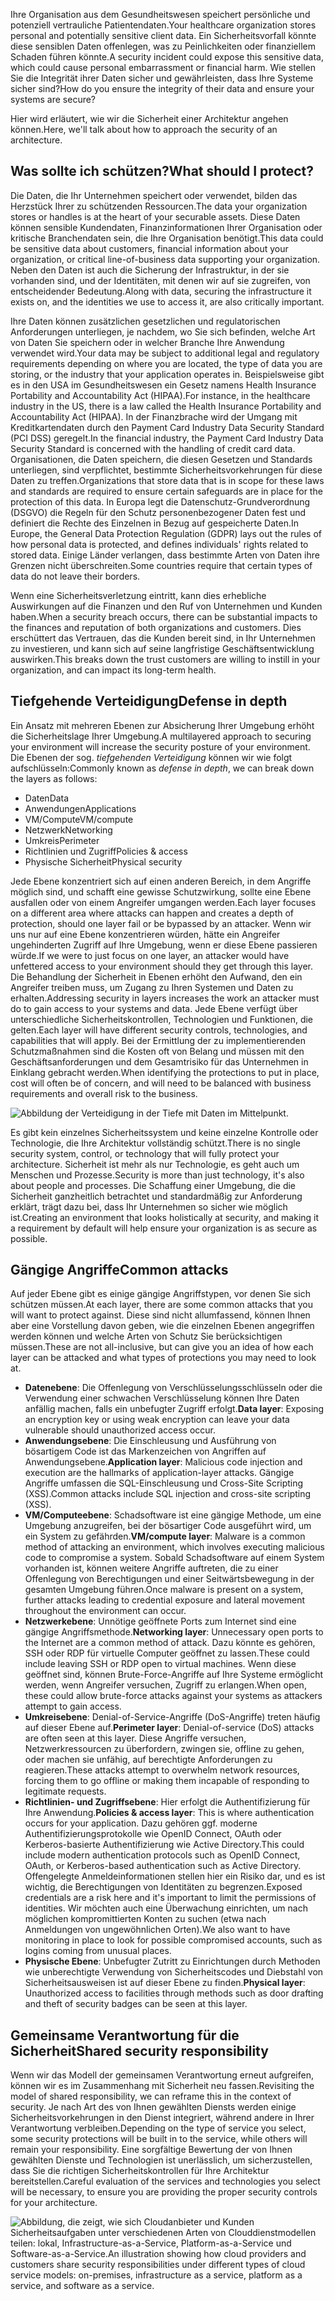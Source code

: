 <span data-ttu-id="f3d00-101">Ihre Organisation aus dem Gesundheitswesen speichert persönliche und potenziell vertrauliche Patientendaten.</span><span class="sxs-lookup"><span data-stu-id="f3d00-101">Your healthcare organization stores personal and potentially sensitive client data.</span></span> <span data-ttu-id="f3d00-102">Ein Sicherheitsvorfall könnte diese sensiblen Daten offenlegen, was zu Peinlichkeiten oder finanziellem Schaden führen könnte.</span><span class="sxs-lookup"><span data-stu-id="f3d00-102">A security incident could expose this sensitive data, which could cause personal embarrassment or financial harm.</span></span> <span data-ttu-id="f3d00-103">Wie stellen Sie die Integrität ihrer Daten sicher und gewährleisten, dass Ihre Systeme sicher sind?</span><span class="sxs-lookup"><span data-stu-id="f3d00-103">How do you ensure the integrity of their data and ensure your systems are secure?</span></span> 

<span data-ttu-id="f3d00-104">Hier wird erläutert, wie wir die Sicherheit einer Architektur angehen können.</span><span class="sxs-lookup"><span data-stu-id="f3d00-104">Here, we'll talk about how to approach the security of an architecture.</span></span>

## <a name="what-should-i-protect"></a><span data-ttu-id="f3d00-105">Was sollte ich schützen?</span><span class="sxs-lookup"><span data-stu-id="f3d00-105">What should I protect?</span></span>

<span data-ttu-id="f3d00-106">Die Daten, die Ihr Unternehmen speichert oder verwendet, bilden das Herzstück Ihrer zu schützenden Ressourcen.</span><span class="sxs-lookup"><span data-stu-id="f3d00-106">The data your organization stores or handles is at the heart of your securable assets.</span></span> <span data-ttu-id="f3d00-107">Diese Daten können sensible Kundendaten, Finanzinformationen Ihrer Organisation oder kritische Branchendaten sein, die Ihre Organisation benötigt.</span><span class="sxs-lookup"><span data-stu-id="f3d00-107">This data could be sensitive data about customers, financial information about your organization, or critical line-of-business data supporting your organization.</span></span> <span data-ttu-id="f3d00-108">Neben den Daten ist auch die Sicherung der Infrastruktur, in der sie vorhanden sind, und der Identitäten, mit denen wir auf sie zugreifen, von entscheidender Bedeutung.</span><span class="sxs-lookup"><span data-stu-id="f3d00-108">Along with data, securing the infrastructure it exists on, and the identities we use to access it, are also critically important.</span></span>

<span data-ttu-id="f3d00-109">Ihre Daten können zusätzlichen gesetzlichen und regulatorischen Anforderungen unterliegen, je nachdem, wo Sie sich befinden, welche Art von Daten Sie speichern oder in welcher Branche Ihre Anwendung verwendet wird.</span><span class="sxs-lookup"><span data-stu-id="f3d00-109">Your data may be subject to additional legal and regulatory requirements depending on where you are located, the type of data you are storing, or the industry that your application operates in.</span></span> <span data-ttu-id="f3d00-110">Beispielsweise gibt es in den USA im Gesundheitswesen ein Gesetz namens Health Insurance Portability and Accountability Act (HIPAA).</span><span class="sxs-lookup"><span data-stu-id="f3d00-110">For instance, in the healthcare industry in the US, there is a law called the Health Insurance Portability and Accountability Act (HIPAA).</span></span> <span data-ttu-id="f3d00-111">In der Finanzbrache wird der Umgang mit Kreditkartendaten durch den Payment Card Industry Data Security Standard (PCI DSS) geregelt.</span><span class="sxs-lookup"><span data-stu-id="f3d00-111">In the financial industry, the Payment Card Industry Data Security Standard is concerned with the handling of credit card data.</span></span> <span data-ttu-id="f3d00-112">Organisationen, die Daten speichern, die diesen Gesetzen und Standards unterliegen, sind verpflichtet, bestimmte Sicherheitsvorkehrungen für diese Daten zu treffen.</span><span class="sxs-lookup"><span data-stu-id="f3d00-112">Organizations that store data that is in scope for these laws and standards are required to ensure certain safeguards are in place for the protection of this data.</span></span> <span data-ttu-id="f3d00-113">In Europa legt die Datenschutz-Grundverordnung (DSGVO) die Regeln für den Schutz personenbezogener Daten fest und definiert die Rechte des Einzelnen in Bezug auf gespeicherte Daten.</span><span class="sxs-lookup"><span data-stu-id="f3d00-113">In Europe, the General Data Protection Regulation (GDPR) lays out the rules of how personal data is protected, and defines individuals' rights related to stored data.</span></span> <span data-ttu-id="f3d00-114">Einige Länder verlangen, dass bestimmte Arten von Daten ihre Grenzen nicht überschreiten.</span><span class="sxs-lookup"><span data-stu-id="f3d00-114">Some countries require that certain types of data do not leave their borders.</span></span>

<span data-ttu-id="f3d00-115">Wenn eine Sicherheitsverletzung eintritt, kann dies erhebliche Auswirkungen auf die Finanzen und den Ruf von Unternehmen und Kunden haben.</span><span class="sxs-lookup"><span data-stu-id="f3d00-115">When a security breach occurs, there can be substantial impacts to the finances and reputation of both organizations and customers.</span></span> <span data-ttu-id="f3d00-116">Dies erschüttert das Vertrauen, das die Kunden bereit sind, in Ihr Unternehmen zu investieren, und kann sich auf seine langfristige Geschäftsentwicklung auswirken.</span><span class="sxs-lookup"><span data-stu-id="f3d00-116">This breaks down the trust customers are willing to instill in your organization, and can impact its long-term health.</span></span>

## <a name="defense-in-depth"></a><span data-ttu-id="f3d00-117">Tiefgehende Verteidigung</span><span class="sxs-lookup"><span data-stu-id="f3d00-117">Defense in depth</span></span>

<span data-ttu-id="f3d00-118">Ein Ansatz mit mehreren Ebenen zur Absicherung Ihrer Umgebung erhöht die Sicherheitslage Ihrer Umgebung.</span><span class="sxs-lookup"><span data-stu-id="f3d00-118">A multilayered approach to securing your environment will increase the security posture of your environment.</span></span> <span data-ttu-id="f3d00-119">Die Ebenen der sog. _tiefgehenden Verteidigung_ können wir wie folgt aufschlüsseln:</span><span class="sxs-lookup"><span data-stu-id="f3d00-119">Commonly known as _defense in depth_, we can break down the layers as follows:</span></span>

* <span data-ttu-id="f3d00-120">Daten</span><span class="sxs-lookup"><span data-stu-id="f3d00-120">Data</span></span>
* <span data-ttu-id="f3d00-121">Anwendungen</span><span class="sxs-lookup"><span data-stu-id="f3d00-121">Applications</span></span>
* <span data-ttu-id="f3d00-122">VM/Compute</span><span class="sxs-lookup"><span data-stu-id="f3d00-122">VM/compute</span></span>
* <span data-ttu-id="f3d00-123">Netzwerk</span><span class="sxs-lookup"><span data-stu-id="f3d00-123">Networking</span></span>
* <span data-ttu-id="f3d00-124">Umkreis</span><span class="sxs-lookup"><span data-stu-id="f3d00-124">Perimeter</span></span>
* <span data-ttu-id="f3d00-125">Richtlinien und Zugriff</span><span class="sxs-lookup"><span data-stu-id="f3d00-125">Policies & access</span></span>
* <span data-ttu-id="f3d00-126">Physische Sicherheit</span><span class="sxs-lookup"><span data-stu-id="f3d00-126">Physical security</span></span>

<span data-ttu-id="f3d00-127">Jede Ebene konzentriert sich auf einen anderen Bereich, in dem Angriffe möglich sind, und schafft eine gewisse Schutzwirkung, sollte eine Ebene ausfallen oder von einem Angreifer umgangen werden.</span><span class="sxs-lookup"><span data-stu-id="f3d00-127">Each layer focuses on a different area where attacks can happen and creates a depth of protection, should one layer fail or be bypassed by an attacker.</span></span> <span data-ttu-id="f3d00-128">Wenn wir uns nur auf eine Ebene konzentrieren würden, hätte ein Angreifer ungehinderten Zugriff auf Ihre Umgebung, wenn er diese Ebene passieren würde.</span><span class="sxs-lookup"><span data-stu-id="f3d00-128">If we were to just focus on one layer, an attacker would have unfettered access to your environment should they get through this layer.</span></span> <span data-ttu-id="f3d00-129">Die Behandlung der Sicherheit in Ebenen erhöht den Aufwand, den ein Angreifer treiben muss, um Zugang zu Ihren Systemen und Daten zu erhalten.</span><span class="sxs-lookup"><span data-stu-id="f3d00-129">Addressing security in layers increases the work an attacker must do to gain access to your systems and data.</span></span> <span data-ttu-id="f3d00-130">Jede Ebene verfügt über unterschiedliche Sicherheitskontrollen, Technologien und Funktionen, die gelten.</span><span class="sxs-lookup"><span data-stu-id="f3d00-130">Each layer will have different security controls, technologies, and capabilities that will apply.</span></span> <span data-ttu-id="f3d00-131">Bei der Ermittlung der zu implementierenden Schutzmaßnahmen sind die Kosten oft von Belang und müssen mit den Geschäftsanforderungen und dem Gesamtrisiko für das Unternehmen in Einklang gebracht werden.</span><span class="sxs-lookup"><span data-stu-id="f3d00-131">When identifying the protections to put in place, cost will often be of concern, and will need to be balanced with business requirements and overall risk to the business.</span></span>

![Abbildung der Verteidigung in der Tiefe mit Daten im Mittelpunkt.](../media/security-layers.png)

<span data-ttu-id="f3d00-134">Es gibt kein einzelnes Sicherheitssystem und keine einzelne Kontrolle oder Technologie, die Ihre Architektur vollständig schützt.</span><span class="sxs-lookup"><span data-stu-id="f3d00-134">There is no single security system, control, or technology that will fully protect your architecture.</span></span> <span data-ttu-id="f3d00-135">Sicherheit ist mehr als nur Technologie, es geht auch um Menschen und Prozesse.</span><span class="sxs-lookup"><span data-stu-id="f3d00-135">Security is more than just technology, it's also about people and processes.</span></span> <span data-ttu-id="f3d00-136">Die Schaffung einer Umgebung, die die Sicherheit ganzheitlich betrachtet und standardmäßig zur Anforderung erklärt, trägt dazu bei, dass Ihr Unternehmen so sicher wie möglich ist.</span><span class="sxs-lookup"><span data-stu-id="f3d00-136">Creating an environment that looks holistically at security, and making it a requirement by default will help ensure your organization is as secure as possible.</span></span>

## <a name="common-attacks"></a><span data-ttu-id="f3d00-137">Gängige Angriffe</span><span class="sxs-lookup"><span data-stu-id="f3d00-137">Common attacks</span></span>

<span data-ttu-id="f3d00-138">Auf jeder Ebene gibt es einige gängige Angriffstypen, vor denen Sie sich schützen müssen.</span><span class="sxs-lookup"><span data-stu-id="f3d00-138">At each layer, there are some common attacks that you will want to protect against.</span></span> <span data-ttu-id="f3d00-139">Diese sind nicht allumfassend, können Ihnen aber eine Vorstellung davon geben, wie die einzelnen Ebenen angegriffen werden können und welche Arten von Schutz Sie berücksichtigen müssen.</span><span class="sxs-lookup"><span data-stu-id="f3d00-139">These are not all-inclusive, but can give you an idea of how each layer can be attacked and what types of protections you may need to look at.</span></span>

* <span data-ttu-id="f3d00-140">**Datenebene**: Die Offenlegung von Verschlüsselungsschlüsseln oder die Verwendung einer schwachen Verschlüsselung können Ihre Daten anfällig machen, falls ein unbefugter Zugriff erfolgt.</span><span class="sxs-lookup"><span data-stu-id="f3d00-140">**Data layer**: Exposing an encryption key or using weak encryption can leave your data vulnerable should unauthorized access occur.</span></span>
* <span data-ttu-id="f3d00-141">**Anwendungsebene**: Die Einschleusung und Ausführung von bösartigem Code ist das Markenzeichen von Angriffen auf Anwendungsebene.</span><span class="sxs-lookup"><span data-stu-id="f3d00-141">**Application layer**: Malicious code injection and execution are the hallmarks of application-layer attacks.</span></span> <span data-ttu-id="f3d00-142">Gängige Angriffe umfassen die SQL-Einschleusung und Cross-Site Scripting (XSS).</span><span class="sxs-lookup"><span data-stu-id="f3d00-142">Common attacks include SQL injection and cross-site scripting (XSS).</span></span>
* <span data-ttu-id="f3d00-143">**VM/Computeebene**: Schadsoftware ist eine gängige Methode, um eine Umgebung anzugreifen, bei der bösartiger Code ausgeführt wird, um ein System zu gefährden.</span><span class="sxs-lookup"><span data-stu-id="f3d00-143">**VM/compute layer**: Malware is a common method of attacking an environment, which involves executing malicious code to compromise a system.</span></span> <span data-ttu-id="f3d00-144">Sobald Schadsoftware auf einem System vorhanden ist, können weitere Angriffe auftreten, die zu einer Offenlegung von Berechtigungen und einer Seitwärtsbewegung in der gesamten Umgebung führen.</span><span class="sxs-lookup"><span data-stu-id="f3d00-144">Once malware is present on a system, further attacks leading to credential exposure and lateral movement throughout the environment can occur.</span></span>
* <span data-ttu-id="f3d00-145">**Netzwerkebene**: Unnötige geöffnete Ports zum Internet sind eine gängige Angriffsmethode.</span><span class="sxs-lookup"><span data-stu-id="f3d00-145">**Networking layer**: Unnecessary open ports to the Internet are a common method of attack.</span></span> <span data-ttu-id="f3d00-146">Dazu könnte es gehören, SSH oder RDP für virtuelle Computer geöffnet zu lassen.</span><span class="sxs-lookup"><span data-stu-id="f3d00-146">These could include leaving SSH or RDP open to virtual machines.</span></span> <span data-ttu-id="f3d00-147">Wenn diese geöffnet sind, können Brute-Force-Angriffe auf Ihre Systeme ermöglicht werden, wenn Angreifer versuchen, Zugriff zu erlangen.</span><span class="sxs-lookup"><span data-stu-id="f3d00-147">When open, these could allow brute-force attacks against your systems as attackers attempt to gain access.</span></span>
* <span data-ttu-id="f3d00-148">**Umkreisebene**: Denial-of-Service-Angriffe (DoS-Angriffe) treten häufig auf dieser Ebene auf.</span><span class="sxs-lookup"><span data-stu-id="f3d00-148">**Perimeter layer**: Denial-of-service (DoS) attacks are often seen at this layer.</span></span> <span data-ttu-id="f3d00-149">Diese Angriffe versuchen, Netzwerkressourcen zu überfordern, zwingen sie, offline zu gehen, oder machen sie unfähig, auf berechtigte Anforderungen zu reagieren.</span><span class="sxs-lookup"><span data-stu-id="f3d00-149">These attacks attempt to overwhelm network resources, forcing them to go  offline or making them incapable of responding to legitimate requests.</span></span>
* <span data-ttu-id="f3d00-150">**Richtlinien- und Zugriffsebene**: Hier erfolgt die Authentifizierung für Ihre Anwendung.</span><span class="sxs-lookup"><span data-stu-id="f3d00-150">**Policies & access layer**: This is where authentication occurs for your application.</span></span> <span data-ttu-id="f3d00-151">Dazu gehören ggf. moderne Authentifizierungsprotokolle wie OpenID Connect, OAuth oder Kerberos-basierte Authentifizierung wie Active Directory.</span><span class="sxs-lookup"><span data-stu-id="f3d00-151">This could include modern authentication protocols such as OpenID Connect, OAuth, or Kerberos-based authentication such as Active Directory.</span></span> <span data-ttu-id="f3d00-152">Offengelegte Anmeldeinformationen stellen hier ein Risiko dar, und es ist wichtig, die Berechtigungen von Identitäten zu begrenzen.</span><span class="sxs-lookup"><span data-stu-id="f3d00-152">Exposed credentials are a risk here and it's important to limit the permissions of identities.</span></span> <span data-ttu-id="f3d00-153">Wir möchten auch eine Überwachung einrichten, um nach möglichen kompromittierten Konten zu suchen (etwa nach Anmeldungen von ungewöhnlichen Orten).</span><span class="sxs-lookup"><span data-stu-id="f3d00-153">We also want to have monitoring in place to look for possible compromised accounts, such as logins coming from unusual places.</span></span>
* <span data-ttu-id="f3d00-154">**Physische Ebene**: Unbefugter Zutritt zu Einrichtungen durch Methoden wie unberechtigte Verwendung von Sicherheitscodes und Diebstahl von Sicherheitsausweisen ist auf dieser Ebene zu finden.</span><span class="sxs-lookup"><span data-stu-id="f3d00-154">**Physical layer**: Unauthorized access to facilities through methods such as door drafting and theft of security badges can be seen at this layer.</span></span>

## <a name="shared-security-responsibility"></a><span data-ttu-id="f3d00-155">Gemeinsame Verantwortung für die Sicherheit</span><span class="sxs-lookup"><span data-stu-id="f3d00-155">Shared security responsibility</span></span>

<span data-ttu-id="f3d00-156">Wenn wir das Modell der gemeinsamen Verantwortung erneut aufgreifen, können wir es im Zusammenhang mit Sicherheit neu fassen.</span><span class="sxs-lookup"><span data-stu-id="f3d00-156">Revisiting the model of shared responsibility, we can reframe this in the context of security.</span></span> <span data-ttu-id="f3d00-157">Je nach Art des von Ihnen gewählten Diensts werden einige Sicherheitsvorkehrungen in den Dienst integriert, während andere in Ihrer Verantwortung verbleiben.</span><span class="sxs-lookup"><span data-stu-id="f3d00-157">Depending on the type of service you select, some security protections will be built in to the service, while others will remain your responsibility.</span></span> <span data-ttu-id="f3d00-158">Eine sorgfältige Bewertung der von Ihnen gewählten Dienste und Technologien ist unerlässlich, um sicherzustellen, dass Sie die richtigen Sicherheitskontrollen für Ihre Architektur bereitstellen.</span><span class="sxs-lookup"><span data-stu-id="f3d00-158">Careful evaluation of the services and technologies you select will be necessary, to ensure you are providing the proper security controls for your architecture.</span></span>

![<span data-ttu-id="f3d00-159">Abbildung, die zeigt, wie sich Cloudanbieter und Kunden Sicherheitsaufgaben unter verschiedenen Arten von Clouddienstmodellen teilen: lokal, Infrastructure-as-a-Service, Platform-as-a-Service und Software-as-a-Service.</span><span class="sxs-lookup"><span data-stu-id="f3d00-159">An illustration showing how cloud providers and customers share security responsibilities under different types of cloud service models: on-premises, infrastructure as a service, platform as a service, and software as a service.</span></span> ](../media/shared_responsibilities.png)
